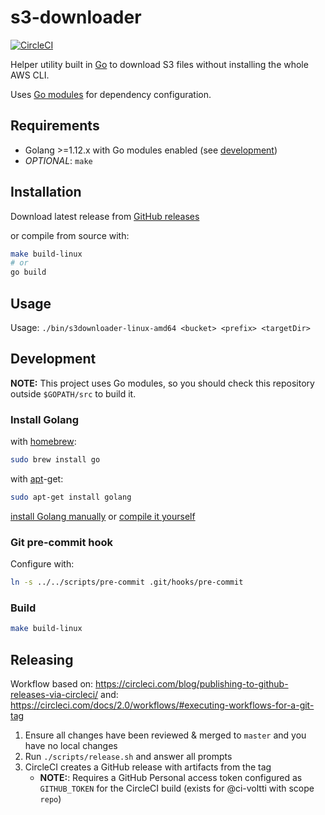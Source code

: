 # s3-downloader

[![CircleCI](https://circleci.com/gh/espoon-voltti/s3-downloader.svg?style=svg&circle-token=fe475ba7650b01b1961907882bb838d0eadc5e38)](https://app.circleci.com/pipelines/github/espoon-voltti/s3-downloader)

Helper utility built in [Go](https://golang.org/) to download S3 files without installing the whole AWS CLI.

Uses [Go modules](https://blog.golang.org/using-go-modules) for dependency configuration.

## Requirements

- Golang >=1.12.x with Go modules enabled (see [development](#development))
- *OPTIONAL*: `make`

## Installation

Download latest release from [GitHub releases](https://github.com/espoon-voltti/s3-downloader/releases)

or compile from source with:

```sh
make build-linux
# or
go build
```

## Usage

Usage: `./bin/s3downloader-linux-amd64 <bucket> <prefix> <targetDir>`

## Development

**NOTE:** This project uses Go modules, so you should check this repository outside `$GOPATH/src` to build it.

### Install Golang

with [homebrew](http://mxcl.github.io/homebrew/):

```sh
sudo brew install go
```

with [apt](http://packages.qa.debian.org/a/apt.html)-get:

```sh
sudo apt-get install golang
```

[install Golang manually](https://golang.org/doc/install)
or
[compile it yourself](https://golang.org/doc/install/source)

### Git pre-commit hook

Configure with:

```sh
ln -s ../../scripts/pre-commit .git/hooks/pre-commit
```

### Build

```sh
make build-linux
```

## Releasing

Workflow based on: <https://circleci.com/blog/publishing-to-github-releases-via-circleci/>
and: <https://circleci.com/docs/2.0/workflows/#executing-workflows-for-a-git-tag>

1. Ensure all changes have been reviewed & merged to `master` and you have no local changes
1. Run `./scripts/release.sh` and answer all prompts
1. CircleCI creates a GitHub release with artifacts from the tag
    - **NOTE:**: Requires a GitHub Personal access token configured as `GITHUB_TOKEN` for the CircleCI build (exists for @ci-voltti with scope `repo`)
